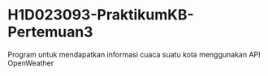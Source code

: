 # H1D023093-PraktikumKB-Pertemuan3

Program untuk mendapatkan informasi cuaca suatu kota menggunakan API OpenWeather